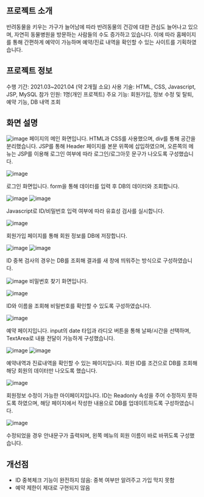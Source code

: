 ## 프로젝트 소개
반려동물을 키우는 가구가 늘어남에 따라 반려동물의 건강에 대한 관심도 늘어나고 있으며, 자연히 동물병원을 방문하는 사람들의 수도 증가하고 있습니다. 이에 따라 홈페이지를 통해 간편하게 예약이 가능하며 예약/진료 내역을 확인할 수 있는 사이트를 기획하였습니다.

## 프로젝트 정보
수행 기간: 2021.03~2021.04 (약 2개월 소요)
사용 기술: HTML, CSS, Javascript, JSP, MySQL
참가 인원: 1명(개인 프로젝트)
주요 기능: 회원가입, 정보 수정 및 탈퇴, 예약 기능, DB 내역 조회

## 화면 설명
![image](https://user-images.githubusercontent.com/79146920/122904755-95ad2780-d38b-11eb-82a2-9a871771c8a4.png)
페이지의 메인 화면입니다.
HTML과 CSS를 사용했으며, div를 통해 공간을 분리했습니다.
JSP를 통해 Header 페이지를 본문 위쪽에 삽입하였으며, 오른쪽의 메뉴는 JSP를 이용해 로그인 여부에 따라 로그인/로그아웃 문구가 나오도록 구성했습니다.

![image](https://user-images.githubusercontent.com/79146920/122918371-05c2aa00-d39a-11eb-8606-db7aa735e9c0.png)

로그인 화면입니다.
form을 통해 데이터를 입력 후 DB의 데이터와 조회합니다.

![image](https://user-images.githubusercontent.com/79146920/122921686-bda58680-d39d-11eb-9bc2-5dc8512e3174.png)
![image](https://user-images.githubusercontent.com/79146920/122921698-c007e080-d39d-11eb-981a-558504ca9e5c.png)

Javascript로 ID/비밀번호 입력 여부에 따라 유효성 검사를 실시합니다.

![image](https://user-images.githubusercontent.com/79146920/122904943-c0977b80-d38b-11eb-8083-49b3e0612aaf.png)

회원가입 페이지를 통해 회원 정보를 DB에 저장합니다.

![image](https://user-images.githubusercontent.com/79146920/122905947-9db99700-d38c-11eb-8eb3-70ab2d58777c.png)
![image](https://user-images.githubusercontent.com/79146920/122906003-aa3def80-d38c-11eb-98ad-64b5b97fb5c1.png)

ID 중복 검사의 경우는 DB를 조회해 결과를 새 창에 띄워주는 방식으로 구성하였습니다.

![image](https://user-images.githubusercontent.com/79146920/122923886-1bd36900-d3a0-11eb-8be5-8c7474c142e9.png)
비밀번호 찾기 화면입니다.

![image](https://user-images.githubusercontent.com/79146920/122923771-ff373100-d39f-11eb-888a-1c1e9a06e053.png)

ID와 이름을 조회해 비밀번호를 확인할 수 있도록 구성하였습니다.


![image](https://user-images.githubusercontent.com/79146920/122906149-ce99cc00-d38c-11eb-8b7d-9368c8b92285.png)

예약 페이지입니다.
input의 date 타입과 라디오 버튼을 통해 날짜/시간을 선택하며, TextArea로 내용 전달이 가능하게 구성했습니다.

![image](https://user-images.githubusercontent.com/79146920/122907093-c1311180-d38d-11eb-9550-f064170e8490.png)
![image](https://user-images.githubusercontent.com/79146920/122907924-93000180-d38e-11eb-8c19-d03f0bad56cb.png)

예약내역과 진료내역을 확인할 수 있는 페이지입니다.
회원 ID를 조건으로 DB를 조회해 해당 회원의 데이터만 나오도록 했습니다.

![image](https://user-images.githubusercontent.com/79146920/122907997-a27f4a80-d38e-11eb-9678-5a328931f9de.png)

회원정보 수정이 가능한 마이페이지입니다.
ID는 Readonly 속성을 주어 수정하지 못하도록 하였으며, 해당 페이지에서 작성한 내용으로 DB를 업데이트하도록 구성하였습니다.

![image](https://user-images.githubusercontent.com/79146920/122922982-27726000-d39f-11eb-874c-710af982227a.png)

수정되었을 경우 안내문구가 출력되며, 왼쪽 메뉴의 회원 이름이 바로 바뀌도록 구성했습니다.

## 개선점
* ID 중복체크 기능이 완전하지 않음: 중복 여부만 알려주고 가입 막지 못함
* 예약 제한이 제대로 구현되지 않음

